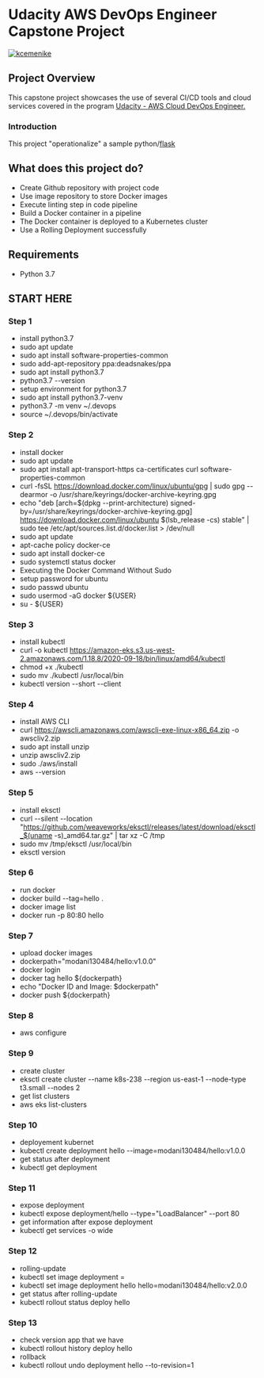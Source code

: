 # Udacity AWS DevOps Engineer Capstone Project

[![kcemenike](https://circleci.com/gh/kcemenike/operationalize-ml.svg?style=svg)](https://app.circleci.com/pipelines/github/modani041384/udp-p5)

## Project Overview

This capstone project showcases the use of several CI/CD tools and cloud services covered in the program [Udacity - AWS Cloud DevOps Engineer.](https://www.udacity.com/course/cloud-dev-ops-nanodegree--nd9991)

### Introduction

This project "operationalize" a sample python/[flask](https://flask.palletsprojects.com/)

## What does this project do?

- Create Github repository with project code
- Use image repository to store Docker images
- Execute linting step in code pipeline
- Build a Docker container in a pipeline
- The Docker container is deployed to a Kubernetes cluster
- Use a Rolling Deployment successfully

## Requirements
 - Python 3.7

## START HERE

### Step 1
- install python3.7
- sudo apt update
- sudo apt install software-properties-common
- sudo add-apt-repository ppa:deadsnakes/ppa
- sudo apt install python3.7
- python3.7 --version
- setup environment for python3.7
- sudo apt install python3.7-venv  
- python3.7 -m venv ~/.devops
- source ~/.devops/bin/activate

### Step 2
- install docker
- sudo apt update
- sudo apt install apt-transport-https ca-certificates curl software-properties-common
- curl -fsSL https://download.docker.com/linux/ubuntu/gpg | sudo gpg --dearmor -o /usr/share/keyrings/docker-archive-keyring.gpg
- echo "deb [arch=$(dpkg --print-architecture) signed-by=/usr/share/keyrings/docker-archive-keyring.gpg] https://download.docker.com/linux/ubuntu $(lsb_release -cs) stable" | sudo tee /etc/apt/sources.list.d/docker.list > /dev/null
- sudo apt update
- apt-cache policy docker-ce
- sudo apt install docker-ce
- sudo systemctl status docker
- Executing the Docker Command Without Sudo
- setup password for ubuntu
- sudo passwd ubuntu
- sudo usermod -aG docker ${USER}
- su - ${USER}

### Step 3
- install kubectl
- curl -o kubectl https://amazon-eks.s3.us-west-2.amazonaws.com/1.18.8/2020-09-18/bin/linux/amd64/kubectl
- chmod +x ./kubectl
- sudo mv ./kubectl /usr/local/bin
- kubectl version --short --client

### Step 4
- install AWS CLI
- curl https://awscli.amazonaws.com/awscli-exe-linux-x86_64.zip -o awscliv2.zip 
- sudo apt install unzip	
- unzip awscliv2.zip
- sudo ./aws/install
- aws --version

### Step 5
- install eksctl
- curl --silent --location "https://github.com/weaveworks/eksctl/releases/latest/download/eksctl_$(uname -s)_amd64.tar.gz" | tar xz -C /tmp
- sudo mv /tmp/eksctl /usr/local/bin
- eksctl version 

### Step 6
- run docker
- docker build --tag=hello .
- docker image list
- docker run -p 80:80 hello 

### Step 7
- upload docker images
- dockerpath="modani130484/hello:v1.0.0"
- docker login
- docker tag hello ${dockerpath}
- echo "Docker ID and Image: $dockerpath"
- docker push ${dockerpath}

### Step 8
 - aws configure

### Step 9
- create cluster
- eksctl create cluster --name k8s-238 --region us-east-1 --node-type t3.small --nodes 2
- get list clusters
- aws eks list-clusters

### Step 10
- deployement kubernet
- kubectl create deployment hello --image=modani130484/hello:v1.0.0
- get status after deployment
- kubectl get deployment

### Step 11
- expose deployment
- kubectl expose deployment/hello --type="LoadBalancer" --port 80
- get information after expose deployment
- kubectl get services -o wide

### Step 12
- rolling-update
- kubectl set image deployment <deployment-name> <container-name>=<new-image>
- kubectl set image deployment hello hello=modani130484/hello:v2.0.0
- get status after rolling-update
- kubectl rollout status deploy hello    

### Step 13
- check version app that we have
- kubectl rollout history deploy hello
- rollback
- kubectl rollout undo deployment hello --to-revision=1
